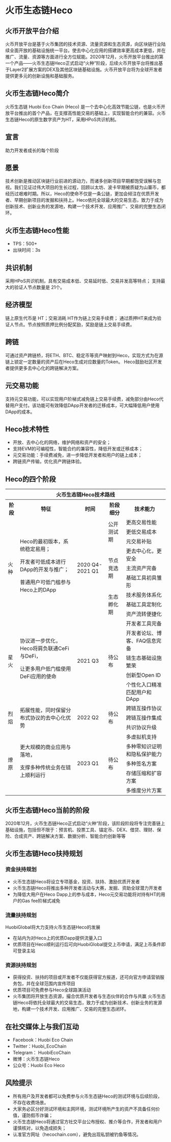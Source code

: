# 火币生态链Heco


## 火币开放平台介绍
火币开放平台是基于火币集团的技术资源、流量资源和生态资源，向区块链行业陆续全面开放的基础设施统一平台。使去中心化应用的搭建效率更高成本更低，并在推广、流量、资源等方面进行全方位赋能。2020年12月，火币开放平台推出的第一个产品——火币生态链Heco正式启动“火种”阶段，后续火币开放平台将推出基于Layer2扩展方案的DEX及其他区块链基础设施。火币开放平台将为全球开发者提供更多元的创新设施和基础服务。

## 火币生态链Heco简介
火币生态链 Huobi Eco Chain (Heco) 是一个去中心化高效节能公链，也是火币开放平台推出的首个产品，在支撑高性能交易的基础上，实现智能合约的兼容。火币生态链Heco的原生数字资产为HT，采用HPoS共识机制。

## 宣言
助力开发者成长的每个阶段

## 愿景
技术创新是推动区块链行业前进的源动力，而诸多创新项目早期都饱受误解与忽视。我们见证过伟大项目的生长过程，回顾以太坊、波卡早期被质疑为山寨币，都经历过艰难时期。所以，Heco的使命不仅是一条公链，更加会倾注在优质开发者、早期创新项目的发掘和扶持上。Heco依托全球最大的交易生态，致力于成为创新技术、创新业务的发源地，构建一个技术开发、应用推广、交易的完整生态闭环。

## 火币生态链Heco性能
- TPS：500+
- 出块时间：3s

## 共识机制
采用HPoS共识机制，具有交易成本低、交易延时低、交易并发高等特点；
支持最大的验证人节点数量是 21个。

## 经济模型
链上原生代币是 HT；交易消耗 HT作为链上交易手续费；
通过质押HT来成为验证人节点。节点按照质押比例分配奖励，奖励是链上交易手续费。

## 跨链
可通过资产跨链桥，将ETH、BTC、稳定币等资产映射到Heco，实现方式为在源链上锁定一定数量的资产后在Heco生成对应数量的Token。
Heco鼓励社区开发者提供更多去中心化的跨链解决方案。

## 元交易功能
支持元交易功能，可以实现用户阶梯式减免链上交易手续费，减免部分由Heco代替用户支付。该功能可有效降低DApp开发者的迁移成本，可大幅降低用户使用DApp的成本。

## Heco技术特性
- 开放、去中心化的网络，维护网络和资产的安全；
- 支持EVM的可编程性，智能合约的兼容性，降低开发或迁移成本；
- 元交易功能：手续费减免，进一步降低开发者和用户的链上成本；
- 跨链资产传输，优化资产跨链体验。



## Heco的四个阶段
<table >
    <tr style="background:rgba(0,0,0,0)" ><th colspan=5>火币生态链Heco技术路线</th> </tr>
    <tr style="background:rgba(0,0,0,0)" >
<th > 阶段 </th><th> 特征 </th><th> 时间 </th><th> 阶段细分 </th><th> 技术能力 </th>
</tr>
<tr style="background:rgba(0,0,0,0)" >
<tr style="background:rgba(0,0,0,0)" ><td rowspan=9 >火种</td><td rowspan=9 >Heco的最初版本，系统稳定易用；

开发者可低成本进行DApp的开发与推广；

普通用户可低门槛参与Heco上的DApp</td><td rowspan=9 >2020 Q4-2021 Q1</td><td rowspan=3 >公开测试期</td><td>更高交易性能</td></tr>
<tr style="background:rgba(0,0,0,0)" ><td>更低交易成本</td></tr>
<tr style="background:rgba(0,0,0,0)"><td>元交易补贴</td></tr>
<tr style="background:rgba(0,0,0,0)"> <td rowspan=3 >节点竞选期</td><td>更去中心化，更安全</td></tr>
<tr style="background:rgba(0,0,0,0)"><td>主流资产完备</td></tr>
<tr style="background:rgba(0,0,0,0)"><td>基础工具初具雏形</td></tr>
<tr style="background:rgba(0,0,0,0)"> <td rowspan=3 >生态孵化期</td><td>技术服务体系化</td></tr>
<tr style="background:rgba(0,0,0,0)"><td>基础工具定制化</td></tr>
<tr style="background:rgba(0,0,0,0)"><td>资产流转便捷化</td></tr>

<tr style="background:rgba(0,0,0,0)"><td rowspan=5 > 星火  </td><td rowspan=5 > 协议进一步优化，Heco将肩负联通CeFi与DeFi，

让更多用户低门槛使用DeFi应用的使命  </td> <td rowspan=5 >2021 Q3 </td> <td rowspan=5 > 待公布  </td> <td>开发者工具完备</td></tr>
<tr style="background:rgba(0,0,0,0)"><td>开发者论坛、博客、FAQ信息完备</td></tr>
<tr style="background:rgba(0,0,0,0)"><td>链生态基础设施繁荣</td></tr>
<tr style="background:rgba(0,0,0,0)"><td>创新型Open ID</td></tr>
<tr style="background:rgba(0,0,0,0)"><td>个性化入口精准匹配用户和DApp</td></tr>

<tr style="background:rgba(0,0,0,0)"><td rowspan=3>烈焰</td> <td rowspan=3>拓展性能，同时保留分布式协议的去中心化优势</td><td rowspan=3>2022 Q2</td><td rowspan=3>待公布</td><td>跨链互操作协议</td></tr>
<tr style="background:rgba(0,0,0,0)"><td>跨链互操作集成</td></tr>
<tr style="background:rgba(0,0,0,0)"><td>共识协议升级</td></tr>
<tr style="background:rgba(0,0,0,0)"><td rowspan=5>燎原</td> <td rowspan=5>更大规模的商业应用与落地，

支撑多种传统业务在链上顺利运行</td> <td rowspan=5>2023 Q1</td> <td rowspan=5>待公布</td><td>多虚拟机支持</td></tr>
<tr style="background:rgba(0,0,0,0)"><td>多种零知识证明和隐私保护能力</td></tr>
<tr style="background:rgba(0,0,0,0)"><td>多种签名方案</td></tr>
<tr style="background:rgba(0,0,0,0)"><td>存储压缩和扩容方案</td></tr>
<tr style="background:rgba(0,0,0,0)"><td>多维度分片方案</td></tr>

</table>



## 火币生态链Heco当前的阶段
2020年12月，火币生态链Heco正式启动“火种”阶段，该阶段阶段将专注完善链上基础设施，包括但不限于：预言机、投票工具、锚定币、DEX、借贷、理财、保险、合成资产、跨链解决方案、数据分析、智能合约创新等等

## 火币生态链Heco扶持规划
### 资金扶持规划
- 火币生态链Heco将设立专项基金，投资、扶持、激励优质开发者
- 火币生态链Heco将推出多种开发者活动与大赛，发掘、资助全球潜力开发者
- 为降低大用户在Heco Dapp上的参与成本，Heco元交易功能将对持有HT的用户的Gas fee阶梯式减免
### 流量扶持规划
HuobiGlobal将大力支持火币生态链Heco的发展
- 在站内为对Heco上的优质Dapp提供流量入口
- 优质项目在Heco顺利运行后可向HuobiGlobal提交上币申请，满足上币条件即可登录主站
### 资源扶持规划
- 获得投资、扶持的项目或开发者不仅能获得官方报道，还可向官方申请营销服务包，并在全球范围内宣传项目
- 优质项目可免费参与Heco全球路演活动
- 火币集团将开放生态资源，撮合优质开发者与生态伙伴的合作与共赢
火币生态链Heco将依托全球最大的交易生态，致力于成为创新技术、创新业务的发源地，构建一个技术开发、应用推广、交易的完整生态闭环。


## 在社交媒体上与我们互动
- Facebook：Huobi Eco Chain
- Twitter：Huobi_EcoChain
- Telegram： HuobiEcoChain
- 微博：火币生态链Heco
- 公众号：Huobi Eco Heco


## 风险提示
- 所有用户及开发者都可以免费参与火币生态链Heco的测试环境与后续阶段，不存在收费场景。
- 大家务必区分好测试环境和主网环境，测试环境所产生的资产不具备任何价值，谨防假币诈骗；
- 火币生态链Heco将通过官方社交平台公布授权、推介等合作，开发者和用户谨慎核对，以免造成损失；
- 认准官方网址（hecochain.com），避免出现私钥被钓鱼等情况。
